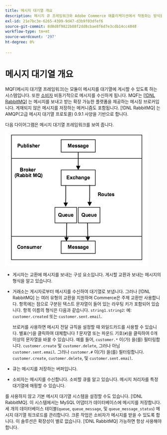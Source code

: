 ```yaml
---
title: 메시지 대기열 개요
description: 메시지 큐 프레임워크와 Adobe Commerce 애플리케이션에서 작동하는 방식을 확인하십시오.
exl-id: 21e7bc3e-6265-4399-9d47-d3b9f03dfef6
source-git-commit: 8d0d8f9822b88f2dd8cbae8f6d7e3cdb14cc4848
workflow-type: tm+mt
source-wordcount: '297'
ht-degree: 0%

---
```


# 메시지 대기열 개요

MQF(메시지 대기열 프레임워크)는 모듈이 메시지를 대기열에 게시할 수 있도록 하는 시스템입니다. 또한 [소비자](consumers.md) 비동기적으로 메시지를 수신하게 됩니다. MQF는 [[!DNL RabbitMQ]](https://www.rabbitmq.com) 는 메시지를 보내고 받는 확장 가능한 플랫폼을 제공하는 메시징 브로커입니다. 게재되지 않은 메시지를 저장하는 메커니즘도 포함됩니다. [!DNL RabbitMQ] 는 AMQP(고급 메시지 대기열 프로토콜) 0.9.1 사양을 기반으로 합니다.

다음 다이어그램은 메시지 대기열 프레임워크를 보여 줍니다.

![메시지 큐 프레임워크](../../assets/configuration/mq-framework.png)

- 게시자는 교환에 메시지를 보내는 구성 요소입니다. 게시할 교환과 보내는 메시지의 형식을 알고 있습니다.

- 거래소는 게시자로부터 메시지를 수신하여 대기열로 보냅니다. 그러나 [!DNL RabbitMQ] 는 여러 유형의 교환을 지원하며 Commerce은 주제 교환만 사용합니다. 항목에는 점으로 구분된 텍스트 문자열이 들어 있는 라우팅 키가 포함되어 있습니다. 항목 이름의 형식은 다음과 같습니다. `string1.string2`: 예: `customer.created` 또는 `customer.sent.email`.

  브로커를 사용하면 메시지 전달 규칙을 설정할 때 와일드카드를 사용할 수 있습니다. 별표(`*`)을 클릭하여 대체합니다 _1_ 문자열 또는 파운드 기호(`#`)을 클릭하여 0개 이상의 문자열을 바꿀 수 있습니다. 예를 들어, `customer.*` 이(가) 을(를) 필터링합니다. `customer.create` 및 `customer.delete`, 그러나 아님 `customer.sent.email`. 그러나 `customer.#` 이(가) 을(를) 필터링합니다. `customer.create`,  `customer.delete`, 및 `customer.sent.email`.

- 큐는 메시지를 저장하는 버퍼입니다.

- 소비자는 메시지를 수신합니다. 소비할 큐를 알고 있습니다. 메시지 처리자를 특정 대기열에 매핑할 수 있습니다.

를 사용하지 않고 기본 메시지 대기열 시스템을 설정할 수도 있습니다. [!DNL RabbitMQ]. 이 시스템에서는 MySQL 어댑터가 데이터베이스에 메시지를 저장합니다. 세 개의 데이터베이스 테이블(`queue`, `queue_message`, 및 `queue_message_status`) 메시지 대기열 워크로드를 관리합니다. 크론 작업은 소비자가 메시지를 받을 수 있도록 합니다. 이 솔루션은 확장성이 별로 없습니다. [!DNL RabbitMQ] 가능하면 항상 사용해야 합니다.
